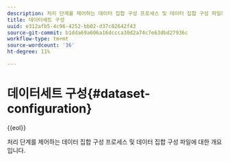```yaml
---
description: 처리 단계를 제어하는 데이터 집합 구성 프로세스 및 데이터 집합 구성 파일에 대한 개요입니다.
title: 데이터세트 구성
uuid: e312afb5-4c96-4252-bb02-d37c02642f43
source-git-commit: b1dda69a606a16dccca30d2a74c7e63dbd27936c
workflow-type: tm+mt
source-wordcount: '36'
ht-degree: 11%

---
```



# 데이터세트 구성{#dataset-configuration}

{{eol}}

처리 단계를 제어하는 데이터 집합 구성 프로세스 및 데이터 집합 구성 파일에 대한 개요입니다.

